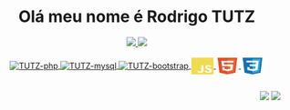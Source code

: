 
<div align="center">
  <h1>Olá meu nome é Rodrigo TUTZ</h1>
  <a href="https://github.com/Rodrigotutz">
  <img height="180em" src="https://github-readme-stats.vercel.app/api?username=rodrigotutz&show_icons=true&theme=github_dark&include_all_commits=true&count_private=true"/>
  <img height="180em" src="https://github-readme-stats.vercel.app/api/top-langs/?username=rodrigotutz&layout=compact&langs_count=7&theme=github_dark"/>
</div>
 <div align="center" style="display: inline_block"><br>
   <img align="center" alt="TUTZ-php" height="30" width="40" src="https://cdn.jsdelivr.net/gh/devicons/devicon/icons/php/php-plain.svg" />
   <img align="center" alt="TUTZ-mysql" height="30" width="40" src="https://cdn.jsdelivr.net/gh/devicons/devicon/icons/mysql/mysql-original-wordmark.svg" />
   <img  align="center" alt="TUTZ-bootstrap" height="30" width="40"  src="https://cdn.jsdelivr.net/gh/devicons/devicon/icons/bootstrap/bootstrap-original.svg" />
  <img align="center" alt="TUTZ-Js" height="30" width="40" src="https://raw.githubusercontent.com/devicons/devicon/master/icons/javascript/javascript-plain.svg">
  <img align="center" alt="TUTZ-HTML" height="30" width="40" src="https://raw.githubusercontent.com/devicons/devicon/master/icons/html5/html5-original.svg">
  <img align="center" alt="TUTZ-CSS" height="30" width="40" src="https://raw.githubusercontent.com/devicons/devicon/master/icons/css3/css3-original.svg">
</div>
  
  ##
<div align="end">
        <a href="https://api.whatsapp.com/send?phone=5517981337392&text=Ol%C3%A1%2C%20Que%20bom%20que%20chegou%20at%C3%A9%20aqui!" target="_blank"><img      src="https://img.shields.io/badge/WhatsApp-25D366?style=for-the-badge&logo=whatsapp&logoColor=white" target="_blank"></a>
        <a href="https://www.linkedin.com/in/rodrigotutz/" target="_blank"><img src="https://img.shields.io/badge/-LinkedIn-%230077B5?style=for-the-badge&logo=linkedin&logoColor=white" target="_blank"></a> 
  </div>
